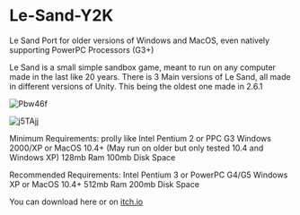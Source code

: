 # Le-Sand-Y2K
Le Sand Port for older versions of Windows and MacOS, even natively supporting PowerPC Processors (G3+)

Le Sand is a small simple sandbox game, meant to run on any computer made in the last like 20 years.
There is 3 Main versions of Le Sand, all made in different versions of Unity. This being the oldest one made in 2.6.1

![Pbw46f](https://github.com/Jvncti0n/Le-Sand-Y2K/assets/116232071/bad6b472-4b08-48fd-b865-9cd038a531f7)


![j5TAjj](https://github.com/Jvncti0n/Le-Sand-Y2K/assets/116232071/09e36867-9b90-40f7-b998-6a83be15ebbf)



Minimum Requirements:
prolly like Intel Pentium 2 or PPC G3
Windows 2000/XP or MacOS 10.4+ (May run on older but only tested 10.4 and Windows XP)
128mb Ram
100mb Disk Space

Recommended Requirements:
Intel Pentium 3 or PowerPC G4/G5
Windows XP or MacOS 10.4+
512mb Ram
200mb Disk Space

You can download here or on [itch.io](https://bennyy2k.itch.io/le-sand-y2k)


